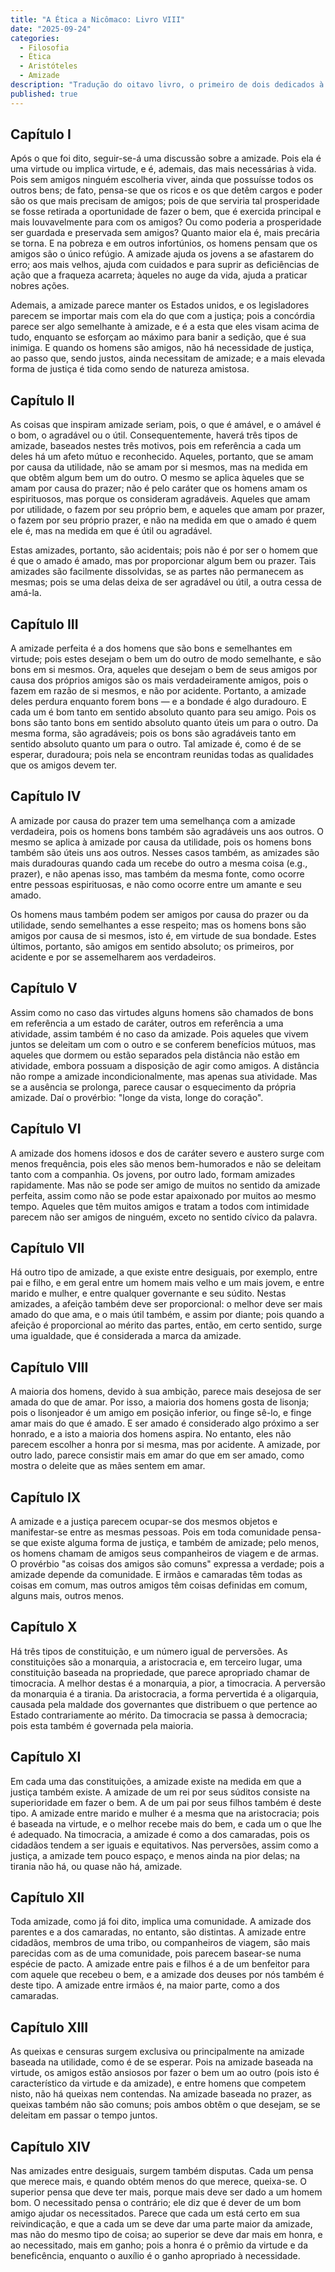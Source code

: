 ```yaml
---
title: "A Ética a Nicômaco: Livro VIII"
date: "2025-09-24"
categories:
  - Filosofia
  - Ética
  - Aristóteles
  - Amizade
description: "Tradução do oitavo livro, o primeiro de dois dedicados à Amizade. Aristóteles analisa a importância da amizade para a felicidade e distingue entre as amizades de utilidade, de prazer e de virtude."
published: true
---
```


## Capítulo I

Após o que foi dito, seguir-se-á uma discussão sobre a amizade. Pois ela é uma virtude ou implica virtude, e é, ademais, das mais necessárias à vida. Pois sem amigos ninguém escolheria viver, ainda que possuísse todos os outros bens; de fato, pensa-se que os ricos e os que detêm cargos e poder são os que mais precisam de amigos; pois de que serviria tal prosperidade se fosse retirada a oportunidade de fazer o bem, que é exercida principal e mais louvavelmente para com os amigos? Ou como poderia a prosperidade ser guardada e preservada sem amigos? Quanto maior ela é, mais precária se torna. E na pobreza e em outros infortúnios, os homens pensam que os amigos são o único refúgio. A amizade ajuda os jovens a se afastarem do erro; aos mais velhos, ajuda com cuidados e para suprir as deficiências de ação que a fraqueza acarreta; àqueles no auge da vida, ajuda a praticar nobres ações.

Ademais, a amizade parece manter os Estados unidos, e os legisladores parecem se importar mais com ela do que com a justiça; pois a concórdia parece ser algo semelhante à amizade, e é a esta que eles visam acima de tudo, enquanto se esforçam ao máximo para banir a sedição, que é sua inimiga. E quando os homens são amigos, não há necessidade de justiça, ao passo que, sendo justos, ainda necessitam de amizade; e a mais elevada forma de justiça é tida como sendo de natureza amistosa.

## Capítulo II

As coisas que inspiram amizade seriam, pois, o que é amável, e o amável é o bom, o agradável ou o útil. Consequentemente, haverá três tipos de amizade, baseados nestes três motivos, pois em referência a cada um deles há um afeto mútuo e reconhecido. Aqueles, portanto, que se amam por causa da utilidade, não se amam por si mesmos, mas na medida em que obtêm algum bem um do outro. O mesmo se aplica àqueles que se amam por causa do prazer; não é pelo caráter que os homens amam os espirituosos, mas porque os consideram agradáveis. Aqueles que amam por utilidade, o fazem por seu próprio bem, e aqueles que amam por prazer, o fazem por seu próprio prazer, e não na medida em que o amado é quem ele é, mas na medida em que é útil ou agradável.

Estas amizades, portanto, são acidentais; pois não é por ser o homem que é que o amado é amado, mas por proporcionar algum bem ou prazer. Tais amizades são facilmente dissolvidas, se as partes não permanecem as mesmas; pois se uma delas deixa de ser agradável ou útil, a outra cessa de amá-la.

## Capítulo III

A amizade perfeita é a dos homens que são bons e semelhantes em virtude; pois estes desejam o bem um do outro de modo semelhante, e são bons em si mesmos. Ora, aqueles que desejam o bem de seus amigos por causa dos próprios amigos são os mais verdadeiramente amigos, pois o fazem em razão de si mesmos, e não por acidente. Portanto, a amizade deles perdura enquanto forem bons — e a bondade é algo duradouro. E cada um é bom tanto em sentido absoluto quanto para seu amigo. Pois os bons são tanto bons em sentido absoluto quanto úteis um para o outro. Da mesma forma, são agradáveis; pois os bons são agradáveis tanto em sentido absoluto quanto um para o outro. Tal amizade é, como é de se esperar, duradoura; pois nela se encontram reunidas todas as qualidades que os amigos devem ter.

## Capítulo IV

A amizade por causa do prazer tem uma semelhança com a amizade verdadeira, pois os homens bons também são agradáveis uns aos outros. O mesmo se aplica à amizade por causa da utilidade, pois os homens bons também são úteis uns aos outros. Nesses casos também, as amizades são mais duradouras quando cada um recebe do outro a mesma coisa (e.g., prazer), e não apenas isso, mas também da mesma fonte, como ocorre entre pessoas espirituosas, e não como ocorre entre um amante e seu amado.

Os homens maus também podem ser amigos por causa do prazer ou da utilidade, sendo semelhantes a esse respeito; mas os homens bons são amigos por causa de si mesmos, isto é, em virtude de sua bondade. Estes últimos, portanto, são amigos em sentido absoluto; os primeiros, por acidente e por se assemelharem aos verdadeiros.

## Capítulo V

Assim como no caso das virtudes alguns homens são chamados de bons em referência a um estado de caráter, outros em referência a uma atividade, assim também é no caso da amizade. Pois aqueles que vivem juntos se deleitam um com o outro e se conferem benefícios mútuos, mas aqueles que dormem ou estão separados pela distância não estão em atividade, embora possuam a disposição de agir como amigos. A distância não rompe a amizade incondicionalmente, mas apenas sua atividade. Mas se a ausência se prolonga, parece causar o esquecimento da própria amizade. Daí o provérbio: "longe da vista, longe do coração".

## Capítulo VI

A amizade dos homens idosos e dos de caráter severo e austero surge com menos frequência, pois eles são menos bem-humorados e não se deleitam tanto com a companhia. Os jovens, por outro lado, formam amizades rapidamente. Mas não se pode ser amigo de muitos no sentido da amizade perfeita, assim como não se pode estar apaixonado por muitos ao mesmo tempo. Aqueles que têm muitos amigos e tratam a todos com intimidade parecem não ser amigos de ninguém, exceto no sentido cívico da palavra.

## Capítulo VII

Há outro tipo de amizade, a que existe entre desiguais, por exemplo, entre pai e filho, e em geral entre um homem mais velho e um mais jovem, e entre marido e mulher, e entre qualquer governante e seu súdito. Nestas amizades, a afeição também deve ser proporcional: o melhor deve ser mais amado do que ama, e o mais útil também, e assim por diante; pois quando a afeição é proporcional ao mérito das partes, então, em certo sentido, surge uma igualdade, que é considerada a marca da amizade.

## Capítulo VIII

A maioria dos homens, devido à sua ambição, parece mais desejosa de ser amada do que de amar. Por isso, a maioria dos homens gosta de lisonja; pois o lisonjeador é um amigo em posição inferior, ou finge sê-lo, e finge amar mais do que é amado. E ser amado é considerado algo próximo a ser honrado, e a isto a maioria dos homens aspira. No entanto, eles não parecem escolher a honra por si mesma, mas por acidente. A amizade, por outro lado, parece consistir mais em amar do que em ser amado, como mostra o deleite que as mães sentem em amar.

## Capítulo IX

A amizade e a justiça parecem ocupar-se dos mesmos objetos e manifestar-se entre as mesmas pessoas. Pois em toda comunidade pensa-se que existe alguma forma de justiça, e também de amizade; pelo menos, os homens chamam de amigos seus companheiros de viagem e de armas. O provérbio "as coisas dos amigos são comuns" expressa a verdade; pois a amizade depende da comunidade. E irmãos e camaradas têm todas as coisas em comum, mas outros amigos têm coisas definidas em comum, alguns mais, outros menos.

## Capítulo X

Há três tipos de constituição, e um número igual de perversões. As constituições são a monarquia, a aristocracia e, em terceiro lugar, uma constituição baseada na propriedade, que parece apropriado chamar de timocracia. A melhor destas é a monarquia, a pior, a timocracia. A perversão da monarquia é a tirania. Da aristocracia, a forma pervertida é a oligarquia, causada pela maldade dos governantes que distribuem o que pertence ao Estado contrariamente ao mérito. Da timocracia se passa à democracia; pois esta também é governada pela maioria.

## Capítulo XI

Em cada uma das constituições, a amizade existe na medida em que a justiça também existe. A amizade de um rei por seus súditos consiste na superioridade em fazer o bem. A de um pai por seus filhos também é deste tipo. A amizade entre marido e mulher é a mesma que na aristocracia; pois é baseada na virtude, e o melhor recebe mais do bem, e cada um o que lhe é adequado. Na timocracia, a amizade é como a dos camaradas, pois os cidadãos tendem a ser iguais e equitativos. Nas perversões, assim como a justiça, a amizade tem pouco espaço, e menos ainda na pior delas; na tirania não há, ou quase não há, amizade.

## Capítulo XII

Toda amizade, como já foi dito, implica uma comunidade. A amizade dos parentes e a dos camaradas, no entanto, são distintas. A amizade entre cidadãos, membros de uma tribo, ou companheiros de viagem, são mais parecidas com as de uma comunidade, pois parecem basear-se numa espécie de pacto. A amizade entre pais e filhos é a de um benfeitor para com aquele que recebeu o bem, e a amizade dos deuses por nós também é deste tipo. A amizade entre irmãos é, na maior parte, como a dos camaradas.

## Capítulo XIII

As queixas e censuras surgem exclusiva ou principalmente na amizade baseada na utilidade, como é de se esperar. Pois na amizade baseada na virtude, os amigos estão ansiosos por fazer o bem um ao outro (pois isto é característico da virtude e da amizade), e entre homens que competem nisto, não há queixas nem contendas. Na amizade baseada no prazer, as queixas também não são comuns; pois ambos obtêm o que desejam, se se deleitam em passar o tempo juntos.

## Capítulo XIV

Nas amizades entre desiguais, surgem também disputas. Cada um pensa que merece mais, e quando obtém menos do que merece, queixa-se. O superior pensa que deve ter mais, porque mais deve ser dado a um homem bom. O necessitado pensa o contrário; ele diz que é dever de um bom amigo ajudar os necessitados. Parece que cada um está certo em sua reivindicação, e que a cada um se deve dar uma parte maior da amizade, mas não do mesmo tipo de coisa; ao superior se deve dar mais em honra, e ao necessitado, mais em ganho; pois a honra é o prêmio da virtude e da beneficência, enquanto o auxílio é o ganho apropriado à necessidade.
